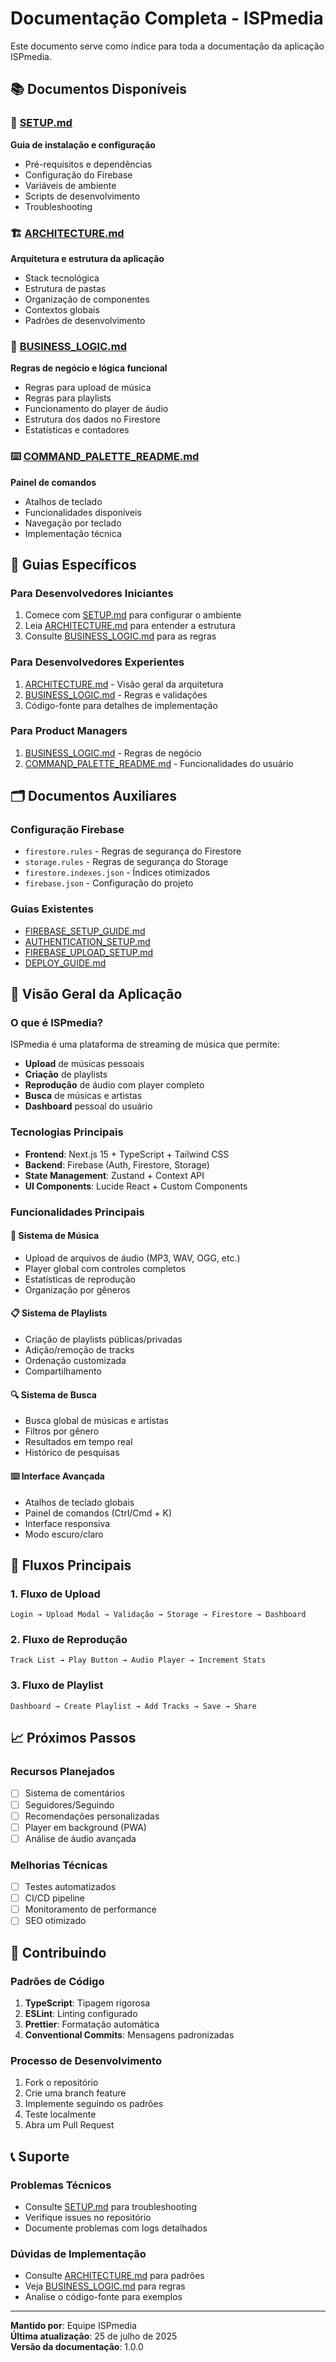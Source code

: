 # Documentação Completa - ISPmedia

Este documento serve como índice para toda a documentação da aplicação ISPmedia.

## 📚 Documentos Disponíveis

### 🚀 [SETUP.md](./SETUP.md)
**Guia de instalação e configuração**
- Pré-requisitos e dependências
- Configuração do Firebase
- Variáveis de ambiente
- Scripts de desenvolvimento
- Troubleshooting

### 🏗️ [ARCHITECTURE.md](./ARCHITECTURE.md)
**Arquitetura e estrutura da aplicação**
- Stack tecnológica
- Estrutura de pastas
- Organização de componentes
- Contextos globais
- Padrões de desenvolvimento

### 💼 [BUSINESS_LOGIC.md](./BUSINESS_LOGIC.md)
**Regras de negócio e lógica funcional**
- Regras para upload de música
- Regras para playlists
- Funcionamento do player de áudio
- Estrutura dos dados no Firestore
- Estatísticas e contadores

### ⌨️ [COMMAND_PALETTE_README.md](./COMMAND_PALETTE_README.md)
**Painel de comandos**
- Atalhos de teclado
- Funcionalidades disponíveis
- Navegação por teclado
- Implementação técnica

## 🎯 Guias Específicos

### Para Desenvolvedores Iniciantes
1. Comece com [SETUP.md](./SETUP.md) para configurar o ambiente
2. Leia [ARCHITECTURE.md](./ARCHITECTURE.md) para entender a estrutura
3. Consulte [BUSINESS_LOGIC.md](./BUSINESS_LOGIC.md) para as regras

### Para Desenvolvedores Experientes
1. [ARCHITECTURE.md](./ARCHITECTURE.md) - Visão geral da arquitetura
2. [BUSINESS_LOGIC.md](./BUSINESS_LOGIC.md) - Regras e validações
3. Código-fonte para detalhes de implementação

### Para Product Managers
1. [BUSINESS_LOGIC.md](./BUSINESS_LOGIC.md) - Regras de negócio
2. [COMMAND_PALETTE_README.md](./COMMAND_PALETTE_README.md) - Funcionalidades do usuário

## 🗂️ Documentos Auxiliares

### Configuração Firebase
- `firestore.rules` - Regras de segurança do Firestore
- `storage.rules` - Regras de segurança do Storage
- `firestore.indexes.json` - Índices otimizados
- `firebase.json` - Configuração do projeto

### Guias Existentes
- [FIREBASE_SETUP_GUIDE.md](./FIREBASE_SETUP_GUIDE.md)
- [AUTHENTICATION_SETUP.md](./AUTHENTICATION_SETUP.md)
- [FIREBASE_UPLOAD_SETUP.md](./FIREBASE_UPLOAD_SETUP.md)
- [DEPLOY_GUIDE.md](./DEPLOY_GUIDE.md)

## 🎵 Visão Geral da Aplicação

### O que é ISPmedia?
ISPmedia é uma plataforma de streaming de música que permite:
- **Upload** de músicas pessoais
- **Criação** de playlists
- **Reprodução** de áudio com player completo
- **Busca** de músicas e artistas
- **Dashboard** pessoal do usuário

### Tecnologias Principais
- **Frontend**: Next.js 15 + TypeScript + Tailwind CSS
- **Backend**: Firebase (Auth, Firestore, Storage)
- **State Management**: Zustand + Context API
- **UI Components**: Lucide React + Custom Components

### Funcionalidades Principais

#### 🎵 Sistema de Música
- Upload de arquivos de áudio (MP3, WAV, OGG, etc.)
- Player global com controles completos
- Estatísticas de reprodução
- Organização por gêneros

#### 📋 Sistema de Playlists
- Criação de playlists públicas/privadas
- Adição/remoção de tracks
- Ordenação customizada
- Compartilhamento

#### 🔍 Sistema de Busca
- Busca global de músicas e artistas
- Filtros por gênero
- Resultados em tempo real
- Histórico de pesquisas

#### ⌨️ Interface Avançada
- Atalhos de teclado globais
- Painel de comandos (Ctrl/Cmd + K)
- Interface responsiva
- Modo escuro/claro

## 🔄 Fluxos Principais

### 1. Fluxo de Upload
```
Login → Upload Modal → Validação → Storage → Firestore → Dashboard
```

### 2. Fluxo de Reprodução
```
Track List → Play Button → Audio Player → Increment Stats
```

### 3. Fluxo de Playlist
```
Dashboard → Create Playlist → Add Tracks → Save → Share
```

## 📈 Próximos Passos

### Recursos Planejados
- [ ] Sistema de comentários
- [ ] Seguidores/Seguindo
- [ ] Recomendações personalizadas
- [ ] Player em background (PWA)
- [ ] Análise de áudio avançada

### Melhorias Técnicas
- [ ] Testes automatizados
- [ ] CI/CD pipeline
- [ ] Monitoramento de performance
- [ ] SEO otimizado

## 🤝 Contribuindo

### Padrões de Código
1. **TypeScript**: Tipagem rigorosa
2. **ESLint**: Linting configurado
3. **Prettier**: Formatação automática
4. **Conventional Commits**: Mensagens padronizadas

### Processo de Desenvolvimento
1. Fork o repositório
2. Crie uma branch feature
3. Implemente seguindo os padrões
4. Teste localmente
5. Abra um Pull Request

## 📞 Suporte

### Problemas Técnicos
- Consulte [SETUP.md](./SETUP.md) para troubleshooting
- Verifique issues no repositório
- Documente problemas com logs detalhados

### Dúvidas de Implementação
- Consulte [ARCHITECTURE.md](./ARCHITECTURE.md) para padrões
- Veja [BUSINESS_LOGIC.md](./BUSINESS_LOGIC.md) para regras
- Analise o código-fonte para exemplos

---

**Mantido por**: Equipe ISPmedia  
**Última atualização**: 25 de julho de 2025  
**Versão da documentação**: 1.0.0
